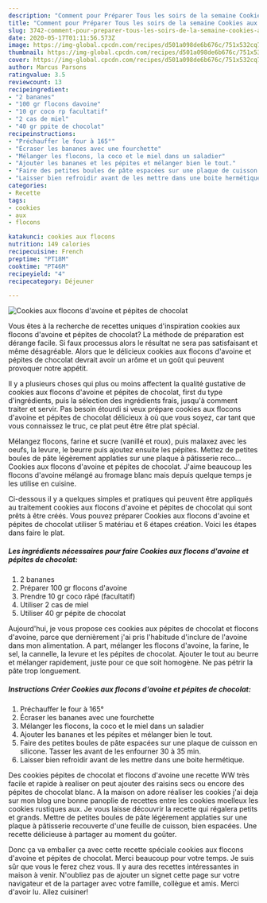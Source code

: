 ```yaml
---
description: "Comment pour Préparer Tous les soirs de la semaine Cookies aux flocons d&amp;#39;avoine et pépites de chocolat"
title: "Comment pour Préparer Tous les soirs de la semaine Cookies aux flocons d&amp;#39;avoine et pépites de chocolat"
slug: 3742-comment-pour-preparer-tous-les-soirs-de-la-semaine-cookies-aux-flocons-d-and-39-avoine-et-pepites-de-chocolat
date: 2020-05-17T01:11:56.573Z
image: https://img-global.cpcdn.com/recipes/d501a098de6b676c/751x532cq70/cookies-aux-flocons-davoine-et-pepites-de-chocolat-photo-principale-de-la-recette.jpg
thumbnail: https://img-global.cpcdn.com/recipes/d501a098de6b676c/751x532cq70/cookies-aux-flocons-davoine-et-pepites-de-chocolat-photo-principale-de-la-recette.jpg
cover: https://img-global.cpcdn.com/recipes/d501a098de6b676c/751x532cq70/cookies-aux-flocons-davoine-et-pepites-de-chocolat-photo-principale-de-la-recette.jpg
author: Marcus Parsons
ratingvalue: 3.5
reviewcount: 13
recipeingredient:
- "2 bananes"
- "100 gr flocons davoine"
- "10 gr coco rp facultatif"
- "2 cas de miel"
- "40 gr ppite de chocolat"
recipeinstructions:
- "Préchauffer le four à 165°"
- "Écraser les bananes avec une fourchette"
- "Mélanger les flocons, la coco et le miel dans un saladier"
- "Ajouter les bananes et les pépites et mélanger bien le tout."
- "Faire des petites boules de pâte espacées sur une plaque de cuisson en silicone. Tasser les avant de les enfourner 30 à 35 min."
- "Laisser bien refroidir avant de les mettre dans une boite hermétique."
categories:
- Recette
tags:
- cookies
- aux
- flocons

katakunci: cookies aux flocons 
nutrition: 149 calories
recipecuisine: French
preptime: "PT18M"
cooktime: "PT46M"
recipeyield: "4"
recipecategory: Déjeuner

---
```



![Cookies aux flocons d&#39;avoine et pépites de chocolat](https://img-global.cpcdn.com/recipes/d501a098de6b676c/751x532cq70/cookies-aux-flocons-davoine-et-pepites-de-chocolat-photo-principale-de-la-recette.jpg)

Vous êtes à la recherche de recettes uniques d'inspiration cookies aux flocons d&#39;avoine et pépites de chocolat? La méthode de préparation est dérange facile. Si faux processus alors le résultat ne sera pas satisfaisant et même désagréable. Alors que le délicieux cookies aux flocons d&#39;avoine et pépites de chocolat devrait avoir un arôme et un goût qui peuvent provoquer notre appétit.

Il y a plusieurs choses qui plus ou moins affectent la qualité gustative de cookies aux flocons d&#39;avoine et pépites de chocolat, first du type d'ingrédients, puis la sélection des ingrédients frais, jusqu'à comment traiter et servir. Pas besoin étourdi si veux prépare cookies aux flocons d&#39;avoine et pépites de chocolat délicieux à où que vous soyez, car tant que vous connaissez le truc, ce plat peut être être plat spécial.

Mélangez flocons, farine et sucre (vanillé et roux), puis malaxez avec les oeufs, la levure, le beurre puis ajoutez ensuite les pépites. Mettez de petites boules de pâte légèrement applaties sur une plaque à pâtisserie reco… Cookies aux flocons d&#39;avoine et pépites de chocolat. J&#39;aime beaucoup les flocons d&#39;avoine mélangé au fromage blanc mais depuis quelque temps je les utilise en cuisine.


Ci-dessous il y a quelques simples et pratiques qui peuvent être appliqués au traitement cookies aux flocons d&#39;avoine et pépites de chocolat qui sont prêts à être créés. Vous pouvez préparer Cookies aux flocons d&#39;avoine et pépites de chocolat utiliser 5 matériau et 6 étapes création. Voici les étapes dans faire le plat.

<!--inarticleads1-->

##### Les ingrédients nécessaires pour faire Cookies aux flocons d&#39;avoine et pépites de chocolat:

1.  2 bananes
1. Préparer 100 gr flocons d&#39;avoine
1. Prendre 10 gr coco râpé (facultatif)
1. Utiliser 2 cas de miel
1. Utiliser 40 gr pépite de chocolat


Aujourd&#39;hui, je vous propose ces cookies aux pépites de chocolat et flocons d&#39;avoine, parce que dernièrement j&#39;ai pris l&#39;habitude d&#39;inclure de l&#39;avoine dans mon alimentation. A part, mélanger les flocons d&#39;avoine, la farine, le sel, la cannelle, la levure et les pépites de chocolat. Ajouter le tout au beurre et mélanger rapidement, juste pour ce que soit homogène. Ne pas pétrir la pâte trop longuement. 

<!--inarticleads2-->

##### Instructions Créer Cookies aux flocons d&#39;avoine et pépites de chocolat:

1. Préchauffer le four à 165°
1. Écraser les bananes avec une fourchette
1. Mélanger les flocons, la coco et le miel dans un saladier
1. Ajouter les bananes et les pépites et mélanger bien le tout.
1. Faire des petites boules de pâte espacées sur une plaque de cuisson en silicone. Tasser les avant de les enfourner 30 à 35 min.
1. Laisser bien refroidir avant de les mettre dans une boite hermétique.


Des cookies pépites de chocolat et flocons d&#39;avoine une recette WW très facile et rapide à realiser on peut ajouter des raisins secs ou encore des pépites de chocolat blanc. A la maison on adore réaliser les cookies j&#39;ai deja sur mon blog une bonne panoplie de recettes entre les cookies moelleux les cookies rustiques aux. Je vous laisse découvrir la recette qui régalera petits et grands. Mettre de petites boules de pâte légèrement applaties sur une plaque à pâtisserie recouverte d&#39;une feuille de cuisson, bien espacées. Une recette délicieuse à partager au moment du goûter. 


Donc ça va emballer ça avec cette recette spéciale cookies aux flocons d&#39;avoine et pépites de chocolat. Merci beaucoup pour votre temps. Je suis sûr que vous le ferez chez vous. Il y aura des recettes  intéressantes in maison à venir. N'oubliez pas de ajouter un signet cette page sur votre navigateur et de la partager avec votre famille, collègue et amis. Merci d'avoir lu. Allez cuisiner!

